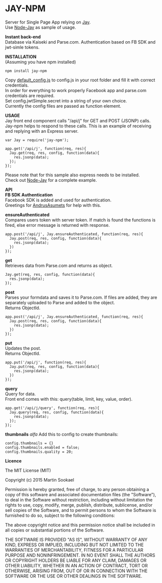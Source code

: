 JAY-NPM
===================

Server for Single Page App relying on [Jay](https://github.com/jayJs/jay).  
Use [Node-Jay](https://github.com/jayJs/node-jay) as sample of usage.  

**Instant back-end**  
Database via Kaiseki and Parse.com.
Authentication based on FB SDK and jwt-simle tokens.  

**INSTALLATION**  
(Assuming you have npm installed)  
```
npm install jay-npm  
```
Copy [default_config.js](https://github.com/jayJs/node-jay/blob/master/default_config.js) to config.js in your root folder and fill it with correct credentials.  
In order for everything to work properly Facebook app and parse.com credentials are required.  
Set config.jwtSimple.secret into a string of your own choice.  
Currently the config files are passed as function element.  

**USAGE**  
Jay front end component calls "/api/j" for GET and POST (JSONP) calls.  
Jay-npm helps to respond to these calls. This is an example of receiving and replying with an Express server.

```
var Jay = require('jay-npm');

app.get('/api/j', function(req, res){
  Jay.get(req, res, config, function(data){
    res.jsonp(data);
  });
});
```  
Please note that for this sample also express needs to be installed.  
Check out [Node-Jay](https://github.com/jayJs/node-jay/blob/master/app.js) for a complete example.  

**API**  
**FB SDK Authentication**  
Facebook SDK is added and used for authentication.  
Greetings for [AndrusAsumets](https://github.com/AndrusAsumets) for help with this.

**ensureAuthenticated**  
Compares users token with server token. If match is found the functions is fired, else error message is returned with response.  
```
app.post('/api/j', Jay.ensureAuthenticated, function(req, res){
  Jay.post(req, res, config, function(data){
    res.jsonp(data);
  })
});
```
**get**  
Retrieves data from Parse.com and returns as object.  
```
Jay.get(req, res, config, function(data){
  res.jsonp(data);
});
```
**post**  
Parses your formdata and saves it to Parse.com.
If files are added, they are separately uploaded to Parse and added to the object.  
Returns ObjectId.  
```
app.post('/api/j', Jay.ensureAuthenticated, function(req, res){
  Jay.post(req, res, config, function(data){
    res.jsonp(data);
  })
});
```
**put**  
Updates the post.  
Returns ObjectId.  
```
app.put('/api/j', function(req, res){
  Jay.put(req, res, config, function(data){
    res.jsonp(data);
  })
});
```

**query**  
Query for data.  
Front end comes with this: query(table, limit, key, value, order).  
```
app.get('/api/j/query', function(req, res){
  Jay.query(req, res, config, function(data){
    res.jsonp(data);
  });
});
```

**thumbnails**
*alfa*
Add this to config to create thumbnails:
```
config.thumbnails = {}
config.thumbnails.enabled = false;
config.thumbnails.quality = 20;
```


**Licence**  

The MIT License (MIT)  

Copyright (c) 2015 Martin Sookael  

Permission is hereby granted, free of charge, to any person obtaining a copy of this software and associated documentation files (the "Software"), to deal in the Software without restriction, including without limitation the rights to use, copy, modify, merge, publish, distribute, sublicense, and/or sell copies of the Software, and to permit persons to whom the Software is furnished to do so, subject to the following conditions:  

The above copyright notice and this permission notice shall be included in all copies or substantial portions of the Software.  

THE SOFTWARE IS PROVIDED "AS IS", WITHOUT WARRANTY OF ANY KIND, EXPRESS OR IMPLIED, INCLUDING BUT NOT LIMITED TO THE WARRANTIES OF MERCHANTABILITY, FITNESS FOR A PARTICULAR PURPOSE AND NONINFRINGEMENT. IN NO EVENT SHALL THE AUTHORS OR COPYRIGHT HOLDERS BE LIABLE FOR ANY CLAIM, DAMAGES OR OTHER LIABILITY, WHETHER IN AN ACTION OF CONTRACT, TORT OR OTHERWISE, ARISING FROM, OUT OF OR IN CONNECTION WITH THE SOFTWARE OR THE USE OR OTHER DEALINGS IN THE SOFTWARE.  
